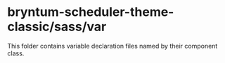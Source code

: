 # bryntum-scheduler-theme-classic/sass/var

This folder contains variable declaration files named by their component class.
